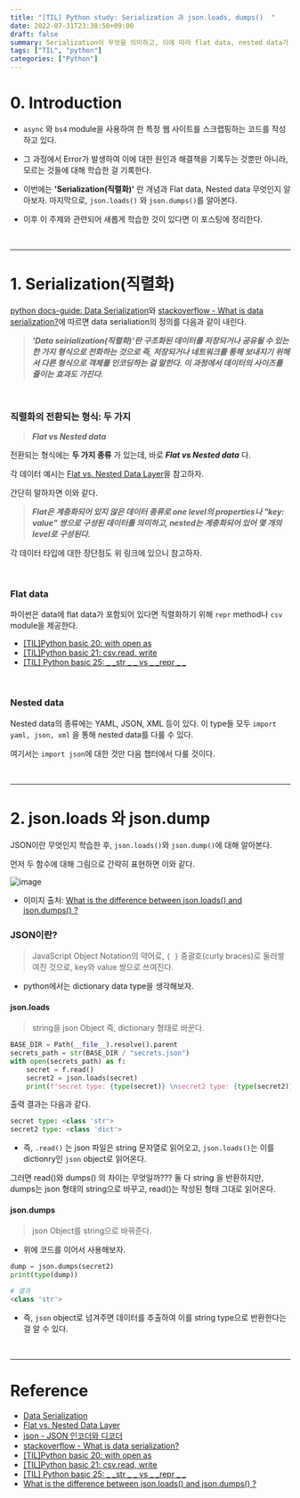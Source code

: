 ```yaml
---
title: "[TIL] Python study: Serialization 과 json.loads, dumps()  "
date: 2022-07-31T23:38:50+09:00
draft: false
summary: Serialization이 무엇을 의미하고, 이에 따라 flat data, nested data가 무슨 형태의 data인지 알아본다. 그리고, flat data의 한 종류인 json과 관련된 module을 사용해본다. 
tags: ["TIL", "python"]
categories: ["Python"]
---
```

# 0. Introduction 


- `async` 와 `bs4` module을 사용하여 한 특정 웹 사이트를 스크랩핑하는 코드를 작성하고 있다.

- 그 과정에서 Error가 발생하여 이에 대한 원인과 해결책을 기록두는 것뿐만 아니라, 모르는 것들에 대해 학습한 걸 기록한다. 

- 이번에는 **'Serialization(직렬화)'** 란 개념과 Flat data, Nested data 무엇인지 알아보자. 마지막으로, `json.loads()` 와 `json.dumps()`를 알아본다. 

- 이후 이 주제와 관련되어 새롭게 학습한 것이 있다면 이 포스팅에 정리한다.  

<br>

---

# 1. Serialization(직렬화)

[python docs-guide: Data Serialization](https://docs.python-guide.org/scenarios/serialization/)와 [stackoverflow - What is data serialization?](https://stackoverflow.com/questions/11817950/what-is-data-serialization)에 따르면 data serialiation의 정의를 다음과 같이 내린다. 

> **_'Data seirialization(직렬화)'란 구조화된 데이터를 저장되거나 공유될 수 있는 한 가지 형식으로 전화하는 것으로 즉, 저장되거나 네트워크를 통해 보내지기 위해서 다른 형식으로 객체를 인코딩하는 걸 말한다. 이 과정에서 데이터의 사이즈를 줄이는 효과도 가진다._**


<br>

### 직렬화의 전환되는 형식: 두 가지

> **_Flat vs Nested data_**

전환되는 형식에는 **두 가지 종류** 가 있는데, 바로 **_Flat vs Nested data_** 다. 


각 데이터 예시는 [Flat vs. Nested Data Layer](https://community.tealiumiq.com/t5/TLC-Blog/Flat-vs-Nested-Data-Layer/ba-p/31395)을 참고하자.


간단히 말하자면 이와 같다.

> **_Flat은 계층화되어 있지 않은 데이터 종류로 one level의 properties나 "key: value" 쌍으로 구성된 데이터를 의미하고, nested는 계층화되어 있어 몇 개의 level로 구성된다._**

각 데이터 타입에 대한 장단점도 위 링크에 있으니 참고하자. 


<br>

### Flat data

파이썬은 data에 flat data가 포함되어 있다면 직렬화하기 위해 `repr` method나 `csv` module을 제공한다.  

- [[TIL]Python basic 20: with open as](https://jeha00.github.io/post/python/python_basic_20_filewriteread_1/)
- [[TIL]Python basic 21: csv.read, write](https://jeha00.github.io/post/python/python_basic_21_filereadwrite_2/)
- [[TIL] Python basic 25: _ _str _ _ vs _ _repr _ _](https://jeha00.github.io/post/python/python_basic_25_str_repr/)



<br>

### Nested data 

Nested data의 종류에는 YAML, JSON, XML 등이 있다. 이 type들 모두 `import yaml, json, xml` 을 통해 nested data를 다룰 수 있다.  

여기서는 `import json`에 대한 것만 다음 챕터에서 다룰 것이다.  


<br>


---


# 2. json.loads 와 json.dump


JSON이란 무엇인지 학습한 후, `json.loads()`와 `json.dump()`에 대해 알아본다. 

먼저 두 함수에 대해 그림으로 간략히 표현하면 이와 같다.


![image](https://user-images.githubusercontent.com/78094972/182030027-6d2756d3-0e0f-42ec-a36e-14376bff605b.PNG)

- 이미지 출처: [What is the difference between json.loads() and json.dumps() ?](https://www.educative.io/answers/what-is-the-difference-between-jsonloads-and-jsondumps) 



### JSON이란?

> JavaScript Object Notation의 약어로, `{ }` 중괄호(curly braces)로 둘러쌓여진 것으로, key와 value 쌍으로 쓰여진다.  

- python에서는 dictionary data type을 생각해보자.  

#### json.loads

> string을 json Object 즉, dictionary 형태로 바꾼다.

```python
BASE_DIR = Path(__file__).resolve().parent
secrets_path = str(BASE_DIR / "secrets.json")
with open(secrets_path) as f:
    secret = f.read()
    secret2 = json.loads(secret)
    print(f"secret type: {type(secret)} \nsecret2 type: {type(secret2)}")
```

출력 결과는 다음과 같다. 

```python
secret type: <class 'str'> 
secret2 type: <class 'dict'>
```

- 즉, `.read()` 는 json 파일은 string 문자열로 읽어오고, `json.loads()`는 이를 dictionry인 `json` object로 읽어온다.   


그러면 read()와 dumps() 의 차이는 무엇일까??? 
둘 다 string 을 반환하지만, dumps는 json 형태의 string으로 바꾸고, read()는 작성된 형태 그대로 읽어온다.

#### json.dumps

> json Object를 string으로 바꿔준다. 

- 위에 코드를 이어서 사용해보자. 

```python
dump = json.dumps(secret2)
print(type(dump))

# 결과
<class 'str'>
```

- 즉, `json` object로 넘겨주면 데이터를 추출하여 이를 string type으로 반환한다는 걸 알 수 있다.  

<br>

---

# Reference

- [Data Serialization](https://docs.python-guide.org/scenarios/serialization/)
- [Flat vs. Nested Data Layer](https://community.tealiumiq.com/t5/TLC-Blog/Flat-vs-Nested-Data-Layer/ba-p/31395)
- [json - JSON 인코더와 디코더](https://docs.python.org/ko/3/library/json.html)
- [stackoverflow - What is data serialization?](https://stackoverflow.com/questions/11817950/what-is-data-serialization)
- [[TIL]Python basic 20: with open as](https://jeha00.github.io/post/python/python_basic_20_filewriteread_1/)
- [[TIL]Python basic 21: csv.read, write](https://jeha00.github.io/post/python/python_basic_21_filereadwrite_2/)
- [[TIL] Python basic 25: _ _str _ _ vs _ _repr _ _](https://jeha00.github.io/post/python/python_basic_25_str_repr/)
- [What is the difference between json.loads() and json.dumps() ?](https://www.educative.io/answers/what-is-the-difference-between-jsonloads-and-jsondumps)